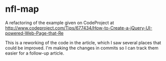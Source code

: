 nfl-map
=======

A refactoring of the example given on CodeProject at 
http://www.codeproject.com/Tips/677434/How-to-Create-a-jQuery-UI-powered-Web-Page-that-Re

This is a reworking of the code in the article, which I saw several places that could be improved. 
I'm making the changes in commits so I can track them easier for a follow-up article.
